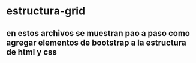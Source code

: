 # estructura-grid
## en estos archivos se muestran pao a paso como agregar elementos de bootstrap a la estructura de html y css
